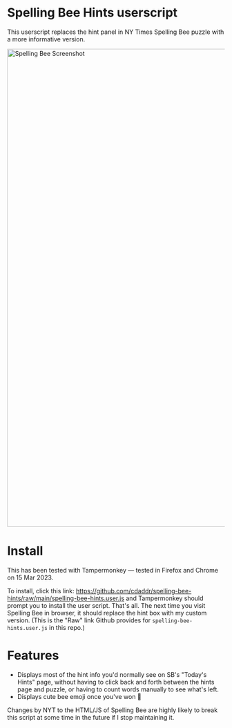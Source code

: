 # Spelling Bee Hints userscript

This userscript replaces the hint panel in NY Times Spelling Bee puzzle with a more informative
version.  

<img width="1107" alt="Spelling Bee Screenshot" src="https://user-images.githubusercontent.com/33412/228452631-5a1515d3-3415-42d0-bb49-44b380f6bb05.png">

# Install

This has been tested with Tampermonkey — tested in Firefox and Chrome on 15 Mar 2023.

To install, click this link: https://github.com/cdaddr/spelling-bee-hints/raw/main/spelling-bee-hints.user.js and Tampermonkey should prompt you to install the user script.  That's all.  The next time you visit Spelling Bee in browser, it should replace the hint box with my custom version.  (This is the "Raw" link Github provides for `spelling-bee-hints.user.js` in this repo.)

# Features

* Displays most of the hint info you'd normally see on SB's "Today's Hints" page, without having to click back and forth between the hints page and puzzle, or having to count words manually to see what's left.
* Displays cute bee emoji once you've won 🐝

Changes by NYT to the HTML/JS of Spelling Bee are highly likely to break this script at some time in the future if I stop maintaining it.

